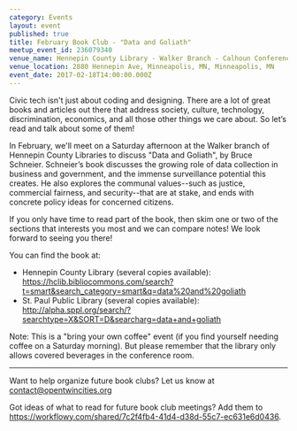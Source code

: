```yaml
---
category: Events
layout: event
published: true
title: February Book Club - "Data and Goliath"
meetup_event_id: 236079340
venue_name: Hennepin County Library - Walker Branch - Calhoun Conference Room 
venue_location: 2880 Hennepin Ave, Minneapolis, MN, Minneapolis, MN
event_date: 2017-02-18T14:00:00.000Z
---
```


Civic tech isn't just about coding and designing. There are a lot of great
books and articles out there that address society, culture, technology,
discrimination, economics, and all those other things we care about. So let’s
read and talk about some of them!

In February, we'll meet on a Saturday afternoon at the Walker branch of
Hennepin County Libraries to discuss "Data and Goliath", by Bruce Schneier.
Schneier’s book discusses the growing role of data collection in business and
government, and the immense surveillance potential this creates. He also
explores the communal values--such as justice, commercial fairness, and
security--that are at stake, and ends with concrete policy ideas for concerned
citizens.

If you only have time to read part of the book, then skim one or two of the
sections that interests you most and we can compare notes! We look forward to
seeing you there!

You can find the book at:
- Hennepin County Library (several copies available): https://hclib.bibliocommons.com/search?t=smart&search_category=smart&q=data%20and%20goliath
- St. Paul Public Library (several copies available): http://alpha.sppl.org/search/?searchtype=X&SORT=D&searcharg=data+and+goliath

Note: This is a "bring your own coffee" event (if you find yourself needing
coffee on a Saturday morning). But please remember that the library only allows
covered beverages in the conference room.

---
Want to help organize future book clubs? Let us know at <contact@opentwincities.org>

Got ideas of what to read for future book club meetings? Add them to https://workflowy.com/shared/7c2f4fb4-41d4-d38d-55c7-ec631e6d0436.
